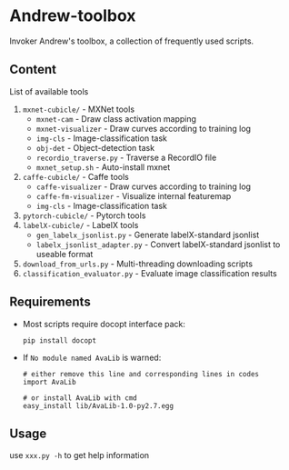 # Andrew-toolbox

Invoker Andrew's toolbox, a collection of frequently used scripts.

## Content

List of available tools 
1. `mxnet-cubicle/` - MXNet tools
      * `mxnet-cam` - Draw class activation mapping
      * `mxnet-visualizer` - Draw curves according to training log
      * `img-cls` - Image-classification task
      * `obj-det` - Object-detection task
      * `recordio_traverse.py` - Traverse a RecordIO file 
      * `mxnet_setup.sh` - Auto-install mxnet
2. `caffe-cubicle/` - Caffe tools
      * `caffe-visualizer` - Draw curves according to training log
      * `caffe-fm-visualizer` - Visualize internal featuremap
      * `img-cls` - Image-classification task
3. `pytorch-cubicle/` - Pytorch tools
4. `labelX-cubicle/` - LabelX tools
      * `gen_labelx_jsonlist.py` - Generate labelX-standard jsonlist
      * `labelx_jsonlist_adapter.py` - Convert labelX-standard jsonlist to useable format
5. `download_from_urls.py` - Multi-threading downloading scripts  
6. `classification_evaluator.py` - Evaluate image classification results

## Requirements

* Most scripts require docopt interface pack:

    ```
    pip install docopt
    ```

* If `No module named AvaLib` is warned:

    ```
    # either remove this line and corresponding lines in codes
    import AvaLib

    # or install AvaLib with cmd
    easy_install lib/AvaLib-1.0-py2.7.egg
    ```

## Usage

use `xxx.py -h` to get help information
